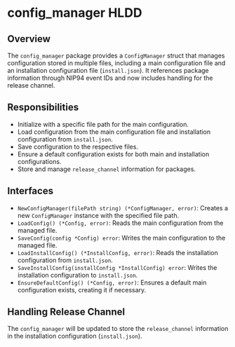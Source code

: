 # config_manager HLDD

## Overview

The `config_manager` package provides a `ConfigManager` struct that manages configuration stored in multiple files, including a main configuration file and an installation configuration file (`install.json`). It references package information through NIP94 event IDs and now includes handling for the release channel.

## Responsibilities

- Initialize with a specific file path for the main configuration.
- Load configuration from the main configuration file and installation configuration from `install.json`.
- Save configuration to the respective files.
- Ensure a default configuration exists for both main and installation configurations.
- Store and manage `release_channel` information for packages.

## Interfaces

- `NewConfigManager(filePath string) (*ConfigManager, error)`: Creates a new `ConfigManager` instance with the specified file path.
- `LoadConfig() (*Config, error)`: Reads the main configuration from the managed file.
- `SaveConfig(config *Config) error`: Writes the main configuration to the managed file.
- `LoadInstallConfig() (*InstallConfig, error)`: Reads the installation configuration from `install.json`.
- `SaveInstallConfig(installConfig *InstallConfig) error`: Writes the installation configuration to `install.json`.
- `EnsureDefaultConfig() (*Config, error)`: Ensures a default main configuration exists, creating it if necessary.

## Handling Release Channel

The `config_manager` will be updated to store the `release_channel` information in the installation configuration (`install.json`).
